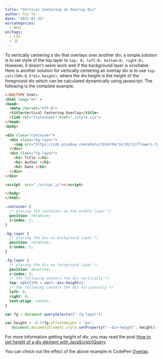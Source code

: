 ```yaml
---
title: "Vertical Centering an Overlay Div"
author: Fei Ye
date: "2021-01-22"
en/categories: 
  - Web
en/tags: 
  - CSS
  - JS
---
```


To vertically centering a div that overlays over another div, a simple solution is to set style of the top layer to `top: 0; left:0; bottom:0; right:0;`. However, it doesn't seem work well if the background layer is scrollable. Here is another solution for vertically centering an overlay div is to use `top: calc(50%-0.5*div.height)`, where the div.height is the height of the foreground div which can be calculated dynamically using javascript. The following is the complete example.

```html
<!DOCTYPE html>
<html lang="en" >
<head>
  <meta charset="UTF-8">
  <title>Vertical Centering Overlay</title>
  <link rel="stylesheet" href="./style.css">
</head>
<body>

<div class="container">
  <div class="bg-layer">
    <img src="https://cdn.pixabay.com/photo/2014/04/14/20/11/flowers-324175_1280.jpg">
  </div>
  <div class="fg-layer">
    <h1> Title </h1>
    <h2> Author </h2>
    <h2> Date </h2>
  </div>
</div>

<script  src="./script.js"></script>

</body>
</html>
```

```css
.container {
  /* placing the container on the middle layer */
  position: relative;
  z-index: 2;
}

.bg-layer {
  /* placing the div on background layer */
  position: relative;
  z-index: 1;
}

.fg-layer {
  /* placing the div on foreground layer */
  position: absolute;
  z-index: 3;
  /* the following centers the div vertically */
  top: calc(50% + var(--div-height));
  /* the following centers the div horizontally */
  left: 0;
  right: 0;
  text-align: center;
}
```

```js
var fg = document.querySelector(".fg-layer");

var height = -0.5*fg.offsetHeight + "px";
   document.documentElement.style.setProperty("--div-height", height);
```

For more information getting height of div, you may read the post [How to get height of a div element with JavaScript/jQuery](https://www.techiedelight.com/get-height-of-div-element-javascript/).

You can check out the effect of the above example in CodePen [Overlay](https://codepen.io/fyye/pen/abmMdeB).
